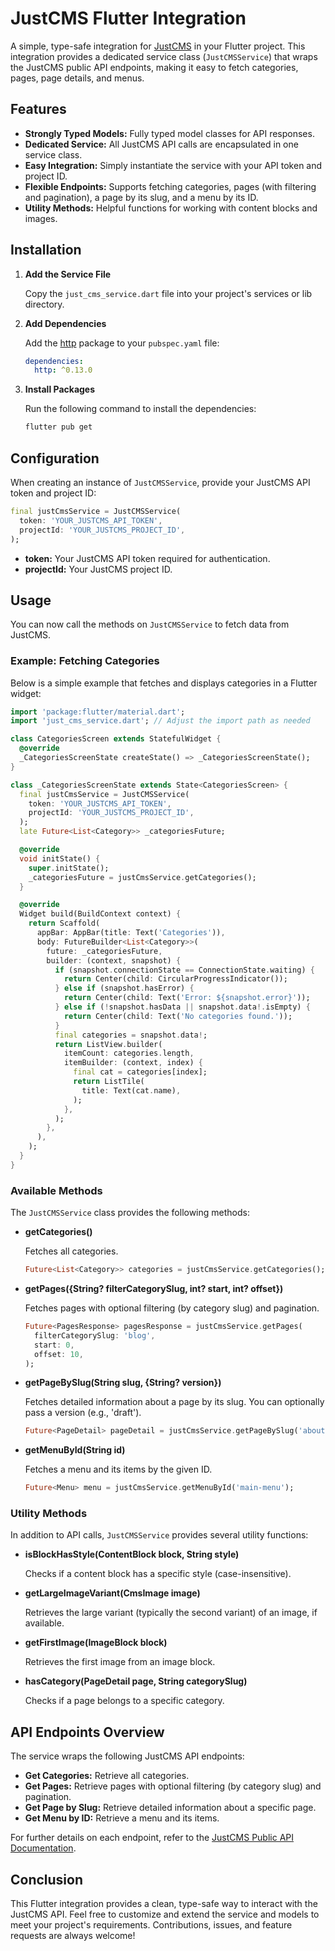 # JustCMS Flutter Integration

A simple, type-safe integration for [JustCMS](https://justcms.co) in your Flutter project. This integration provides a dedicated service class (`JustCMSService`) that wraps the JustCMS public API endpoints, making it easy to fetch categories, pages, page details, and menus.

## Features

- **Strongly Typed Models:** Fully typed model classes for API responses.
- **Dedicated Service:** All JustCMS API calls are encapsulated in one service class.
- **Easy Integration:** Simply instantiate the service with your API token and project ID.
- **Flexible Endpoints:** Supports fetching categories, pages (with filtering and pagination), a page by its slug, and a menu by its ID.
- **Utility Methods:** Helpful functions for working with content blocks and images.

## Installation

1. **Add the Service File**

   Copy the `just_cms_service.dart` file into your project's services or lib directory.

2. **Add Dependencies**

   Add the [http](https://pub.dev/packages/http) package to your `pubspec.yaml` file:

   ```yaml
   dependencies:
     http: ^0.13.0
   ```

3. **Install Packages**

   Run the following command to install the dependencies:

   ```bash
   flutter pub get
   ```

## Configuration

When creating an instance of `JustCMSService`, provide your JustCMS API token and project ID:

```dart
final justCmsService = JustCMSService(
  token: 'YOUR_JUSTCMS_API_TOKEN',
  projectId: 'YOUR_JUSTCMS_PROJECT_ID',
);
```

- **token:** Your JustCMS API token required for authentication.
- **projectId:** Your JustCMS project ID.

## Usage

You can now call the methods on `JustCMSService` to fetch data from JustCMS.

### Example: Fetching Categories

Below is a simple example that fetches and displays categories in a Flutter widget:

```dart
import 'package:flutter/material.dart';
import 'just_cms_service.dart'; // Adjust the import path as needed

class CategoriesScreen extends StatefulWidget {
  @override
  _CategoriesScreenState createState() => _CategoriesScreenState();
}

class _CategoriesScreenState extends State<CategoriesScreen> {
  final justCmsService = JustCMSService(
    token: 'YOUR_JUSTCMS_API_TOKEN',
    projectId: 'YOUR_JUSTCMS_PROJECT_ID',
  );
  late Future<List<Category>> _categoriesFuture;

  @override
  void initState() {
    super.initState();
    _categoriesFuture = justCmsService.getCategories();
  }

  @override
  Widget build(BuildContext context) {
    return Scaffold(
      appBar: AppBar(title: Text('Categories')),
      body: FutureBuilder<List<Category>>(
        future: _categoriesFuture,
        builder: (context, snapshot) {
          if (snapshot.connectionState == ConnectionState.waiting) {
            return Center(child: CircularProgressIndicator());
          } else if (snapshot.hasError) {
            return Center(child: Text('Error: ${snapshot.error}'));
          } else if (!snapshot.hasData || snapshot.data!.isEmpty) {
            return Center(child: Text('No categories found.'));
          }
          final categories = snapshot.data!;
          return ListView.builder(
            itemCount: categories.length,
            itemBuilder: (context, index) {
              final cat = categories[index];
              return ListTile(
                title: Text(cat.name),
              );
            },
          );
        },
      ),
    );
  }
}
```

### Available Methods

The `JustCMSService` class provides the following methods:

- **getCategories()**

  Fetches all categories.

  ```dart
  Future<List<Category>> categories = justCmsService.getCategories();
  ```

- **getPages({String? filterCategorySlug, int? start, int? offset})**

  Fetches pages with optional filtering (by category slug) and pagination.

  ```dart
  Future<PagesResponse> pagesResponse = justCmsService.getPages(
    filterCategorySlug: 'blog',
    start: 0,
    offset: 10,
  );
  ```

- **getPageBySlug(String slug, {String? version})**

  Fetches detailed information about a page by its slug. You can optionally pass a version (e.g., 'draft').

  ```dart
  Future<PageDetail> pageDetail = justCmsService.getPageBySlug('about-us');
  ```

- **getMenuById(String id)**

  Fetches a menu and its items by the given ID.

  ```dart
  Future<Menu> menu = justCmsService.getMenuById('main-menu');
  ```

### Utility Methods

In addition to API calls, `JustCMSService` provides several utility functions:

- **isBlockHasStyle(ContentBlock block, String style)**

  Checks if a content block has a specific style (case-insensitive).

- **getLargeImageVariant(CmsImage image)**

  Retrieves the large variant (typically the second variant) of an image, if available.

- **getFirstImage(ImageBlock block)**

  Retrieves the first image from an image block.

- **hasCategory(PageDetail page, String categorySlug)**

  Checks if a page belongs to a specific category.

## API Endpoints Overview

The service wraps the following JustCMS API endpoints:

- **Get Categories:** Retrieve all categories.
- **Get Pages:** Retrieve pages with optional filtering (by category slug) and pagination.
- **Get Page by Slug:** Retrieve detailed information about a specific page.
- **Get Menu by ID:** Retrieve a menu and its items.

For further details on each endpoint, refer to the [JustCMS Public API Documentation](https://justcms.co/api).

## Conclusion

This Flutter integration provides a clean, type-safe way to interact with the JustCMS API. Feel free to customize and extend the service and models to meet your project's requirements. Contributions, issues, and feature requests are always welcome!
